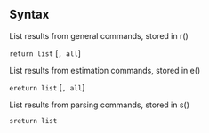 ## Syntax

List results from general commands, stored in r()

`return list` \[`, all`\]

List results from estimation commands, stored in e()

`ereturn list` \[`, all`\]

List results from parsing commands, stored in s()

`sreturn list`
